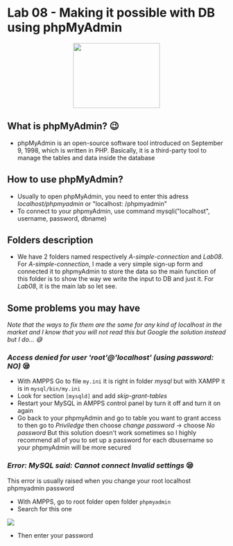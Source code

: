 # Lab 08 - Making it possible with DB using phpMyAdmin

<p align = "center">
  <img src = "https://upload.wikimedia.org/wikipedia/commons/9/95/PhpMyAdmin_logo.png" width = "200" height = "150"/>
</p>

## What is phpMyAdmin? 😉

* phpMyAdmin is an open-source software tool introduced on September 9, 1998, which is written in PHP. Basically, it is a third-party tool to manage the tables and data inside the database

## How to use phpMyAdmin? 
* Usually to open phpMyAdmin, you need to enter this adress *localhost/phpmyadmin* or "localhost: <your port>/phpmyadmin"
* To connect to your phpmyAdmin, use command mysqli("localhost", username, password, dbname)
  
## Folders description
* We have 2 folders named respectively *A-simple-connection* and *Lab08*. For *A-simple-connection*, I made a very simple sign-up form and connected it to phpmyAdmin to store the data so the main function of this folder is to show the way we write the input to DB and just it. For *Lab08*, it is the main lab so let see. 

## Some problems you may have
*Note that the ways to fix them are the same for any kind of localhost in the market and I know that you will not read this but Google the solution instead but I do... :sweat_smile:*

### *Access denied for user 'root'@'localhost' (using password: NO)* :sleepy:
* With AMPPS Go to file ```my.ini``` it is right in folder *mysql* but with XAMPP it is in ```mysql/bin/my.ini```
* Look for section ```[mysqld]``` and add *skip-grant-tables*
* Restart your MySQL in AMPPS control panel by turn it off and turn it on again 
* Go back to your phpmyAdmin and go to table you want to grant access to then go to *Priviledge* then choose *change password* -> choose *No password*
But this solution doesn't work sometimes so I highly recommend all of you to set up a password for each dbusername so your phpmyAdmin will be more secured

### *Error: MySQL said: Cannot connect Invalid settings* :sleepy:
This error is usually raised when you change your root localhost phpmyadmin password 
* With AMPPS, go to root folder open folder ```phpmyadmin```
* Search for this one 

<img src = "https://lh3.googleusercontent.com/cKp-sc5rEVRmhRZN1gtSqfbKPtOzOrbIPHValStfBLmZIqKdn1GEoWCOh7BhCTNKo_vL6WwyPxGgk7F6MrhX=w1919-h937"/>

* Then enter your password 
